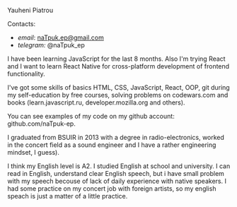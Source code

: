 Yauheni Piatrou

Contacts:
  - *email*: naTpuk.ep@gmail.com
  - *telegram:* @naTpuk_ep
  
I have been learning JavaScript for the last 8 months. Also I'm trying React and I want to learn React Native for cross-platform development of frontend functionality.

I've got some skills of basics HTML, CSS, JavaScript, React, OOP, git during my self-education by free courses, solving problems on codewars.com and books (learn.javascript.ru, developer.mozilla.org and others).

You can see examples of my code on my github account: github.com/naTpuk-ep.

I graduated from BSUIR in 2013 with a degree in radio-electronics, worked in the concert field as a sound engineer and I have a rather engineering mindset, I guess).

I think my English level is A2. I studied English at school and university. I can read in English, understand clear English speech, but i have small problem with my speech becouse of lack of daily experience with native speakers. I had some practice on my concert job with foreign artists, so my english speach is just a matter of a little practice.
